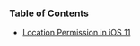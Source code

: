 ### Table of Contents
* [Location Permission in iOS 11](https://github.com/ShengHuaWu/Issues/blob/master/Location%20Permission/location-permission-issue.md)
